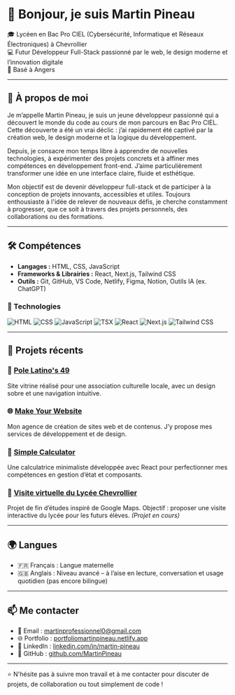 # 👋 Bonjour, je suis Martin Pineau

🎓 Lycéen en Bac Pro CIEL (Cybersécurité, Informatique et Réseaux Électroniques) à Chevrollier  
💻 Futur Développeur Full-Stack passionné par le web, le design moderne et l’innovation digitale  
📍 Basé à Angers

---

## 🚀 À propos de moi

Je m’appelle Martin Pineau, je suis un jeune développeur passionné qui a découvert le monde du code au cours de mon parcours en Bac Pro CIEL. Cette découverte a été un vrai déclic : j’ai rapidement été captivé par la création web, le design moderne et la logique du développement.

Depuis, je consacre mon temps libre à apprendre de nouvelles technologies, à expérimenter des projets concrets et à affiner mes compétences en développement front-end. J’aime particulièrement transformer une idée en une interface claire, fluide et esthétique.

Mon objectif est de devenir développeur full-stack et de participer à la conception de projets innovants, accessibles et utiles. Toujours enthousiaste à l'idée de relever de nouveaux défis, je cherche constamment à progresser, que ce soit à travers des projets personnels, des collaborations ou des formations.

---

## 🛠️ Compétences

- **Langages :** HTML, CSS, JavaScript  
- **Frameworks & Librairies :** React, Next.js, Tailwind CSS  
- **Outils :** Git, GitHub, VS Code, Netlify, Figma, Notion, Outils IA (ex. ChatGPT)

### 🔧 Technologies

![HTML](https://img.shields.io/badge/HTML5-E34F26?style=for-the-badge&logo=html5&logoColor=white)
![CSS](https://img.shields.io/badge/CSS3-1572B6?style=for-the-badge&logo=css3&logoColor=white)
![JavaScript](https://img.shields.io/badge/JavaScript-F7DF1E?style=for-the-badge&logo=javascript&logoColor=black)
![TSX](https://img.shields.io/badge/TSX-3178C6?style=for-the-badge&logo=typescript&logoColor=white)
![React](https://img.shields.io/badge/React-20232A?style=for-the-badge&logo=react&logoColor=61DAFB)
![Next.js](https://img.shields.io/badge/Next.js-000000?style=for-the-badge&logo=nextdotjs&logoColor=white)
![Tailwind CSS](https://img.shields.io/badge/Tailwind_CSS-38B2AC?style=for-the-badge&logo=tailwind-css&logoColor=white)

---

## 💼 Projets récents

### 🔗 [Pole Latino's 49](https://polelatinos49.fr/)  
Site vitrine réalisé pour une association culturelle locale, avec un design sobre et une navigation intuitive.

### 🌐 [Make Your Website](https://make-your-website.fr/)  
Mon agence de création de sites web et de contenus. J’y propose mes services de développement et de design.

### 🧮 [Simple Calculator](https://simple-calculatorrr.netlify.app/)  
Une calculatrice minimaliste développée avec React pour perfectionner mes compétences en gestion d’état et composants.

### 🏫 [Visite virtuelle du Lycée Chevrollier](https://chevrollier-visite-virtuelle.netlify.app/)  
Projet de fin d’études inspiré de Google Maps. Objectif : proposer une visite interactive du lycée pour les futurs élèves. *(Projet en cours)*

---

## 🌍 Langues

- 🇫🇷 Français : Langue maternelle  
- 🇬🇧 Anglais : Niveau avancé – à l’aise en lecture, conversation et usage quotidien (pas encore bilingue)

---

## 📫 Me contacter

- 📧 Email : [martinprofessionnel0@gmail.com](mailto:martinprofessionnel0@gmail.com)  
- 🌐 Portfolio : [portfoliomartinpineau.netlify.app](https://portfoliomartinpineau.netlify.app/)  
- 💼 LinkedIn : [linkedin.com/in/martin-pineau](https://www.linkedin.com/in/martin-pineau/)  
- 🐙 GitHub : [github.com/MartinPineau](https://github.com/MartinPineau)

---

⭐ N'hésite pas à suivre mon travail et à me contacter pour discuter de projets, de collaboration ou tout simplement de code !
